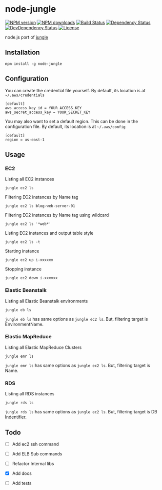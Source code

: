 # node-jungle

[![NPM version][npm-image]][npm-url]
[![NPM downloads][npm-download-image]][npm-download-url]
[![Build Status][travis-image]][travis-url]
[![Dependency Status][daviddm-image]][daviddm-url]
[![DevDependency Status][daviddm-dev-image]][daviddm-dev-url]
[![License][license-image]][license-url]

node.js port of [jungle](https://github.com/achiku/jungle)


## Installation

```
npm install -g node-jungle
```

## Configuration

You can create the credential file yourself. By default, its location is at `~/.aws/credentials`

```
[default]
aws_access_key_id = YOUR_ACCESS_KEY
aws_secret_access_key = YOUR_SECRET_KEY
```

You may also want to set a default region. This can be done in the configuration file. By default, its location is at `~/.aws/config`

```
[default]
region = us-east-1
```


## Usage

### EC2

Listing all EC2 instances

```
jungle ec2 ls
```

Filtering EC2 instances by Name tag

```
jungle ec2 ls blog-web-server-01
```

Filtering EC2 instances by Name tag using wildcard

```
jungle ec2 ls '*web*'
```

Listing EC2 instances and output table style

```
jungle ec2 ls -t
```

Starting instance

```
jungle ec2 up i-xxxxxx
```

Stopping instance

```
jungle ec2 down i-xxxxxx
```


### Elastic Beanstalk

Listing all Elastic Beanstalk environments

```
jungle eb ls
```

`jungle eb ls` has same options as `jungle ec2 ls`.
But, filtering target is EnvironmentName. 


### Elastic MapReduce

Listing all Elastic MapReduce Clusters

```
jungle emr ls
```

`jungle emr ls` has same options as `jungle ec2 ls`.
But, filtering target is Name.


### RDS

Listing all RDS instances

```
jungle rds ls
```

`jungle rds ls` has same options as `jungle ec2 ls`.
But, filtering target is DB Indentifier.


## Todo

- [ ] Add ec2 ssh command
- [ ] Add ELB Sub commands
- [ ] Refactor Internal libs
- [x] Add docs
- [ ] Add tests


[npm-url]: https://www.npmjs.com/package/node-jungle
[npm-image]: https://img.shields.io/npm/v/node-jungle.svg?style=flat-square
[npm-download-url]: https://www.npmjs.com/package/node-jungle
[npm-download-image]: https://img.shields.io/npm/dt/node-jungle.svg?style=flat-square
[travis-url]: https://travis-ci.org/moqada/node-jungle
[travis-image]: https://img.shields.io/travis/moqada/node-jungle.svg?style=flat-square
[daviddm-url]: https://david-dm.org/moqada/node-jungle
[daviddm-image]: https://img.shields.io/david/moqada/node-jungle.svg?style=flat-square
[daviddm-dev-url]: https://david-dm.org/moqada/node-jungle#info=devDependencies
[daviddm-dev-image]: https://img.shields.io/david/dev/moqada/node-jungle.svg?style=flat-square
[license-url]: http://opensource.org/licenses/MIT
[license-image]: https://img.shields.io/npm/l/node-jungle.svg?style=flat-square
